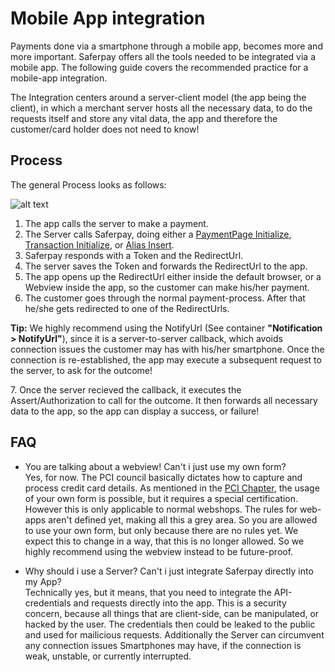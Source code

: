 # Mobile App integration

Payments done via a smartphone through a mobile app, becomes more and more important.
Saferpay offers all the tools needed to be integrated via a mobile app.
The following guide covers the recommended practice for a mobile-app integration.

The Integration centers around a server-client model (the app being the client), in which a merchant server hosts all the necessary data, to do the requests itself and store any vital data, the app and therefore the customer/card holder does not need to know!


## <a name="mobile-process"></a>Process

The general Process looks as follows:

![alt text](https://raw.githubusercontent.com/saferpay/sndbx/master/images/App-Integration.png "App-Integration Process")

1. The app calls the server to make a payment.
2. The Server calls Saferpay, doing either a [PaymentPage Initialize](https://saferpay.github.io/jsonapi/index.html#Payment_v1_PaymentPage_Initialize), [Transaction Initialize](https://saferpay.github.io/jsonapi/index.html#Payment_v1_Transaction_Initialize), or [Alias Insert](https://saferpay.github.io/jsonapi/index.html#Payment_v1_Transaction_Initialize).
3. Saferpay responds with a Token and the RedirectUrl.
4. The server saves the Token and forwards the RedirectUrl to the app.
5. The app opens up the RedirectUrl either inside the default browser, or a Webview inside the app, so the customer can make his/her payment.
6. The customer goes through the normal payment-process. After that he/she gets redirected to one of the RedirectUrls.
<div class="info">
  <p><strong>Tip:</strong> We highly recommend using the NotifyUrl (See container <strong>"Notification > NotifyUrl"</strong>), since it is a server-to-server callback, which avoids connection issues the customer may has with his/her smartphone. Once the connection is re-established, the app may execute a subsequent request to the server, to ask for the outcome!</p>
</div>
7. Once the server recieved the callback, it executes the Assert/Authorization to call for the outcome. It then forwards all necessary data to the app, so the app can display a success, or failure!

## <a name="mobile-faq"></a>FAQ

+ You are talking about a webview! Can't i just use my own form? <br />
Yes, for now.
The PCI council basically dictates how to capture and process credit card details.
As mentioned in the [PCI Chapter](https://saferpay.github.io/sndbx/#pci), the usage of your own form is possible, but it requires a special certification. However this is only applicable to normal webshops. The rules for web-apps aren't defined yet, making all this a grey area.
So you are allowed to use your own form, but only because there are no rules yet.
We expect this to change in a way, that this is no longer allowed. So we highly recommend using the webview instead to be future-proof.

+ Why should i use a Server? Can't i just integrate Saferpay directly into my App? <br />
Technically yes, but it means, that you need to integrate the API-credentials and requests directly into the app.
This is a security concern, because all things that are client-side, can be manipulated, or hacked by the user.
The credentials then could be leaked to the public and used for mailicious requests. Additionally the Server can circumvent any connection issues Smartphones may have, if the connection is weak, unstable, or currently interrupted.
